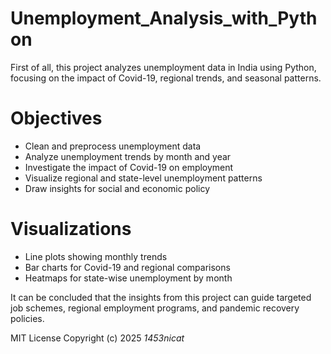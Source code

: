 # Unemployment_Analysis_with_Python

First of all, this project analyzes unemployment data in India using Python, focusing on the impact of Covid-19, regional trends, and seasonal patterns.

# Objectives
- Clean and preprocess unemployment data
- Analyze unemployment trends by month and year
- Investigate the impact of Covid-19 on employment
- Visualize regional and state-level unemployment patterns
- Draw insights for social and economic policy

# Visualizations
- Line plots showing monthly trends
- Bar charts for Covid-19 and regional comparisons
- Heatmaps for state-wise unemployment by month

It can be concluded that the insights from this project can guide targeted job schemes, regional employment programs, and pandemic recovery policies.

MIT License 
Copyright (c) 2025 *1453nicat*
